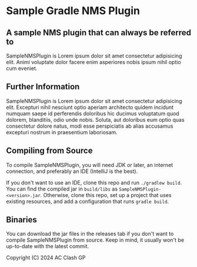 Sample Gradle NMS Plugin
==========
A sample NMS plugin that can always be referred to
--------------------------------------------------

SampleNMSPlugin is Lorem ipsum dolor sit amet consectetur adipisicing elit. Animi voluptate dolor facere enim
asperiores nobis ipsum nihil optio cum eveniet.

Further Information
-----------
SampleNMSPlugin is Lorem ipsum dolor sit amet consectetur adipisicing elit. Excepturi nihil nesciunt optio aperiam
architecto quidem incidunt numquam saepe id perferendis doloribus hic ducimus voluptatum quod dolorem, blanditiis, odio
unde nobis. Soluta, aut doloribus eum optio quas consectetur dolore natus, modi esse perspiciatis ab alias accusamus
excepturi nostrum in praesentium laboriosam.

Compiling from Source
------
To compile SampleNMSPlugin, you will need JDK <version> or later, an internet connection, and preferably an IDE (IntelliJ
is the best).

If you don't want to use an IDE, clone this repo and run `./gradlew build`. You can find the compiled jar in `build/libs`
as `SampleNMSPlugin-<version>.jar`. Otherwise, clone this repo, set up a project that uses existing resources, and add a configuration that runs `gradle build`.

Binaries
------
You can download the jar files in the releases tab if you don't want to compile SampleNMSPlugin from source. Keep in
mind, it usually won't be up-to-date with the latest commit.

Copyright (C) 2024 AC Clash GP
